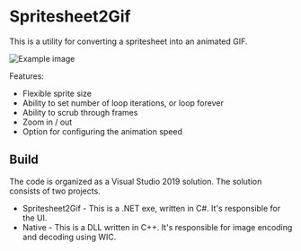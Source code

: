 # Spritesheet2Gif

This is a utility for converting a spritesheet into an animated GIF.

![Example image](https://raw.githubusercontent.com/clandrew/Spritesheet2Gif/master/Demo/Video.gif "Example image")

Features:
* Flexible sprite size
* Ability to set number of loop iterations, or loop forever
* Ability to scrub through frames
* Zoom in / out
* Option for configuring the animation speed

## Build
The code is organized as a Visual Studio 2019 solution. The solution consists of two projects.
* Spritesheet2Gif - This is a .NET exe, written in C#. It's responsible for the UI.
* Native - This is a DLL written in C++. It's responsible for image encoding and decoding using WIC.
